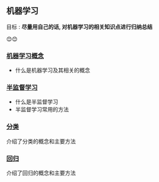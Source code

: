 ## 机器学习

目标 : **尽量用自己的话, 对机器学习的相关知识点进行归纳总结**

😊😊





### [机器学习概念](机器学习的基本概念/README.md)

* 什么是机器学习及其相关的概念



### [半监督学习](半监督学习/README.md)

- 什么是半监督学习
- 半监督学习常用的方法



### [分类](分类/README.md)
介绍了分类的概念和主要方法



### [回归](回归/README.md)
介绍了回归的概念和主要方法



